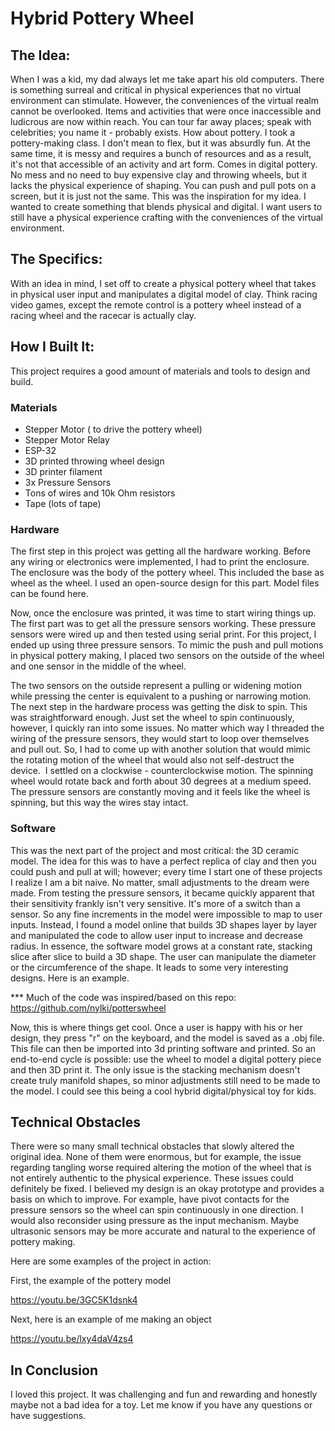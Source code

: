 
# Hybrid Pottery Wheel 

## The Idea:

When I was a kid, my dad always let me take apart his old computers. There is something surreal and critical in physical experiences that no virtual environment can stimulate. However, the conveniences of the virtual realm cannot be overlooked. Items and activities that were once inaccessible and ludicrous are now within reach. You can tour far away places; speak with celebrities; you name it - probably exists. How about pottery. I took a pottery-making class. I don't mean to flex, but it was absurdly fun. At the same time, it is messy and requires a bunch of resources and as a result, it's not that accessible of an activity and art form. Comes in digital pottery. No mess and no need to buy expensive clay and throwing wheels, but it lacks the physical experience of shaping. You can push and pull pots on a screen, but it is just not the same. This was the inspiration for my idea. I wanted to create something that blends physical and digital. I want users to still have a physical experience crafting with the conveniences of the virtual environment.

## The Specifics:

With an idea in mind, I set off to create a physical pottery wheel that takes in physical user input and manipulates a digital model of clay. Think racing video games, except the remote control is a pottery wheel instead of a racing wheel and the racecar is actually clay.

## How I Built It:

This project requires a good amount of materials and tools to design and build.

### Materials
- Stepper Motor ( to drive the pottery wheel)
- Stepper Motor Relay
- ESP-32
- 3D printed throwing wheel design
- 3D printer filament
- 3x Pressure Sensors
- Tons of wires and 10k Ohm resistors
- Tape (lots of tape)

### Hardware

The first step in this project was getting all the hardware working. Before any wiring or electronics were implemented, I had to print the enclosure. The enclosure was the body of the pottery wheel. This included the base as wheel as the wheel. I used an open-source design for this part. Model files can be found here.

Now, once the enclosure was printed, it was time to start wiring things up. The first part was to get all the pressure sensors working. These pressure sensors were wired up and then tested using serial print. For this project, I ended up using three pressure sensors. To mimic the push and pull motions in physical pottery making, I placed two sensors on the outside of the wheel and one sensor in the middle of the wheel.




The two sensors on the outside represent a pulling or widening motion while pressing the center is equivalent to a pushing or narrowing motion. The next step in the hardware process was getting the disk to spin. This was straightforward enough. Just set the wheel to spin continuously, however, I quickly ran into some issues. No matter which way I threaded the wiring of the pressure sensors, they would start to loop over themselves and pull out. So, I had to come up with another solution that would mimic the rotating motion of the wheel that would also not self-destruct the device.  I settled on a clockwise - counterclockwise motion. The spinning wheel would rotate back and forth about 30 degrees at a medium speed. The pressure sensors are constantly moving and it feels like the wheel is spinning, but this way the wires stay intact.

### Software




This was the next part of the project and most critical: the 3D ceramic model. The idea for this was to have a perfect replica of clay and then you could push and pull at will; however; every time I start one of these projects I realize I am a bit naive. No matter, small adjustments to the dream were made. From testing the pressure sensors, it became quickly apparent that their sensitivity frankly isn't very sensitive. It's more of a switch than a sensor. So any fine increments in the model were impossible to map to user inputs. Instead, I found a model online that builds 3D shapes layer by layer and manipulated the code to allow user input to increase and decrease radius. In essence, the software model grows at a constant rate, stacking slice after slice to build a 3D shape. The user can manipulate the diameter or the circumference of the shape. It leads to some very interesting designs. Here is an example.




*** Much of the code was inspired/based on this repo: https://github.com/nylki/potterswheel




Now, this is where things get cool. Once a user is happy with his or her design, they press "r" on the keyboard, and the model is saved as a .obj file. This file can then be imported into 3d printing software and printed. So an end-to-end cycle is possible: use the wheel to model a digital pottery piece and then 3D print it. The only issue is the stacking mechanism doesn't create truly manifold shapes, so minor adjustments still need to be made to the model. I could see this being a cool hybrid digital/physical toy for kids.




## Technical Obstacles

There were so many small technical obstacles that slowly altered the original idea. None of them were enormous, but for example, the issue regarding tangling worse required altering the motion of the wheel that is not entirely authentic to the physical experience. These issues could definitely be fixed. I believed my design is an okay prototype and provides a basis on which to improve. For example, have pivot contacts for the pressure sensors so the wheel can spin continuously in one direction. I would also reconsider using pressure as the input mechanism. Maybe ultrasonic sensors may be more accurate and natural to the experience of pottery making.




Here are some examples of the project in action:

First, the example of the pottery model

https://youtu.be/3GC5K1dsnk4

Next, here is an example of me making an object

https://youtu.be/lxy4daV4zs4



## In Conclusion

I loved this project. It was challenging and fun and rewarding and honestly maybe not a bad idea for a toy. Let me know if you have any questions or have suggestions. 


